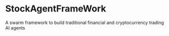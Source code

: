 # StockAgentFrameWork
A swarm framework to build traditional financial and cryptocurrency trading AI agents 
